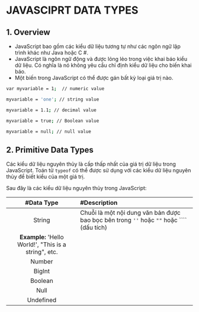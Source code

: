# JAVASCIPRT DATA TYPES

## 1. Overview
- JavaScript bao gồm các kiểu dữ liệu tương tự như các ngôn ngữ lập trình khác như Java hoặc C #.
- JavaScript là ngôn ngữ động và được lỏng lẻo trong việc khai báo kiểu dữ liệu. Có nghĩa là nó không yêu cầu chỉ định kiểu dữ liệu cho biến khai báo.
- Một biến trong JavaScript có thể được gán bất kỳ loại giá trị nào.

```bash
var myvariable = 1;  // numeric value

myvariable = 'one'; // string value

myvariable = 1.1; // decimal value

myvariable = true; // Boolean value

myvariable = null; // null value
```

## 2. Primitive Data Types
Các kiểu dữ liệu nguyên thủy là cấp thấp nhất của giá trị dữ liệu trong JavaScript.
Toán tử `typeof` có thể được sử dụng với các kiểu dữ liệu nguyên thủy để biết kiểu của một giá trị.

Sau đây là các kiểu dữ liệu nguyên thủy trong JavaScript:

| #Data Type | #Description                                             |
| :--------: | :------------------------------------------------------- |
| String     | Chuỗi là một nội dung văn bản được bao bọc bên trong `''` hoặc `""` hoặc ```` (dấu tích)
**Example:** 'Hello World!', "This is a string", etc.|
| Number     |
| BigInt     |
| Boolean    |
| Null       |
| Undefined  |